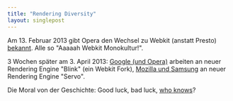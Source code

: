 ```yaml
---
title: "Rendering Diversity"
layout: singlepost
---
```


Am 13. Februar 2013 gibt Opera den Wechsel zu Webkit (anstatt Presto) [bekannt](http://business.opera.com/press/releases/general/opera-gears-up-at-300-million-users). Alle so "Aaaaah Webkit Monokultur!".

3 Wochen später am 3. April 2013: [Google (und Opera)](http://blog.chromium.org/2013/04/blink-rendering-engine-for-chromium.html) arbeiten an neuer Rendering Engine "Blink" (ein Webkit Fork), [Mozilla und Samsung](https://blog.mozilla.org/blog/2013/04/03/mozilla-and-samsung-collaborate-on-next-generation-web-browser-engine/) an neuer Rendering Engine "Servo".

Die Moral von der Geschichte: Good luck, bad luck, [who knows](http://philosophybank.org/2012/06/17/good-luck-bad-luck-who-knows/)?